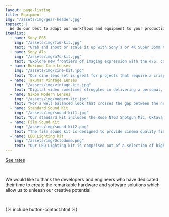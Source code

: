 ```yaml
---
layout: page-listing
title: Equipment
img: "/assets/img/gear-header.jpg"
toptext: |
  We do our best to adapt our workflows and equipment to your production needs. We can start with our in house <a rel="nofollow" href="http://www.sony.co.uk/electronics/interchangeable-lens-cameras/ilce-7s">Sony A7S</a> and <a rel="nofollow" href="https://pro.sony/ue_US/products/handheld-camcorders/ilme-fx6"> Sony FX6</a>  kits or, depending on the scope of your project, hire out solutions like the <a rel="nofollow" href="http://www.sony.co.uk/pro/product/broadcast-products-camcorders-digital-motion-picture-camera/pxw-fs7/specifications/">Canon C300 MK2</a>, <a rel="nofollow" href="http://www.red.com/products/dsmc2">RED Helium</a> or <a rel="nofollow" href="http://www.arri.com/camera/alexa_mini/">ARRI Alexa Mini</a>.<br/><br/> For camera support and movement, we can provide a wide range of handheld rigs, tripods, sliders and <a rel="nofollow" href="https://www.dji.com/ronin">gimballs</a>. And if you are making the next indie blockbuster, we’re always keen on working with jibs, motion control units and any other gizmos that your project might require.
itemlist:
  - name: Sony FS5
    img: "/assets/img/fx6-kit.jpg"
    text: "Grab and shoot or scale it up with Sony’s or 4K Super 35mm Cinema Camera. Lightweight, but robust and delivering stunning 4K HDR content.<br>Highlights include: up to Cinema DNG Raw or ProRess HQ quality, 15 Stops of Dynamic Range, 120 FPS HD Slowmotion, Native ISO 2000."
  - name: Sony A7s
    img: "/assets/img/a7s-kit.jpg"
    text: "Explore new frontiers of imaging expression with the α7S, combining phenomenal sensitivity with ultra low noise. That means a lack of light no longer limits our expressive abilities.<br>Highlights include: Full Frame 4K Sensor, Up to ISO 409600, 13 Stops of Dynamic Range, 60 FPS HD Slowmotion."
  - name: Rokinon Cine Lenses
    img: "/assets/img/cine-kit.jpg"
    text: "Our cine lens set is great for projects that require a crisp modern look, shallow depth of field and absolute precision in staging and focus.<br>The 16mm T2.2, 24mm T1.5, 50mm T1.5, 85mm T1.5, 70-200 T2.9 set covers most possible visual approaches."
  - name: Takumar Vintage Lenses
    img: "/assets/img/vintage-kit.jpg"
    text: "Digital video sometimes struggles in delivering a personal, evocative look. For those looking for lenses with a certain charm we have on hand a set of stubborn and rough around the edges mixed and matched vintage lenses. They are an invitation to embrace happy accidents.<br>17mm f/4, 28mm f/2.9, 55mm f/2, 85mm f/2, 135mm f/2.8, 200mm f/4."
  - name: Nikon Modern Lenses
    img: "/assets/img/modern-kit.jpg"
    text: "For a well balanced look that crosses the gap between the new and the old, our modern set, based predominantly around the highly versatile Nikon F mount, delivers a broad range of aesthetic possibilities.<br>11-16mm f/2.8, 28-70mm f/3.5, 24mm f/2.8, 35mm f/2, 50mm f/1.8, 70-300mm f/3.5-5.6, ultra macro dioptre."
  - name: Standard Sound Kit
    img: "/assets/img/sound-kit1.jpg"
    text: "Our standard kit includes the Rode NTG3 Shotgun Mic, Oktava MK012-1 Short Shotgun Mic, Rycote accessories, the Zoom H4N 4 channel recorder, Rode Boom Pole, Sennheiser ME2 Lapels into Sony Wireless systems, Rode NT1A microphone for VO and Foley work."
  - name: Film Sound Kit
    img: "/assets/img/sound-kit2.png"
    text: "The film sound kit is designed to provide cinema quality field recording and is suited for any demanding production scenario. Included are the Sound Devices 664 12 channel recorder, Sennheiser MKH 416 Shotgun Mic, Oktava MK012-1 Shotgun Mic, Rode NT5 Stereo Pair Mics, Countryman B6 Lappel Mics, Ambient carbon fiber boom pole, Sennheiser G3 Wireless."
  - name: LED Lighting kit
    img: "/assets/img/Octodome.png"
    text: "Our LED Lighting kit is comprised out of a selection of high colour rendition fixtures including: 2x200W Soft Box, 60W Fresnel with Octodome, 80W Light Mat, 2x40W Umbrella."
---
```


<div class="row">
  <a class="text-center button red-bg white medium" href="/assets/media/ShepherdTone-2018-Equipment-Rate-Card.pdf" target="_blank">See rates</a>

  <p>&nbsp;</p>

  <p class="text-center">
  We would like to thank the developers and engineers who have dedicated their time to create the remarkable hardware and software solutions which allow us to unleash our creative potential.
  </p>

  <div class="logos logos-3 logos-5">
    <img src="/assets/img/logos/adobe.png"     alt="">
    <img src="/assets/img/logos/apple.png"     alt="">
    <img src="/assets/img/logos/avid.png"      alt="">
    <img src="/assets/img/logos/sony.png"      alt="">
    <img src="/assets/img/logos/nikon.png"     alt="">
    <img src="/assets/img/logos/tokina.png"    alt="">
    <img src="/assets/img/logos/nvidia.png"    alt="">
    <img src="/assets/img/logos/SD.png"        alt="">
    <img src="/assets/img/logos/senn.png"      alt="">
    <img src="/assets/img/logos/tannoy.png"    alt="">
    <img src="/assets/img/logos/steinberg.png" alt="">
    <img src="/assets/img/logos/oktava.png"    alt="">
    <img src="/assets/img/logos/zoom.png"      alt="">
    <img src="/assets/img/logos/lexar.png"     alt="">
    <img src="/assets/img/logos/wd.png"        alt="">
  </div>
</div>

{% include button-contact.html %}

